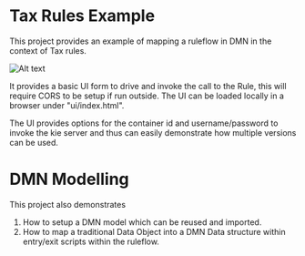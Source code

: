Tax Rules Example
=======================

This project provides an example of mapping a ruleflow in DMN in the context of Tax rules. 

![Alt text](ui/images/KnockOutRules.png?raw=true "Tax Rule")

It provides a basic UI form to drive and invoke the call to the Rule, this will require CORS to be setup if run outside. The UI can be loaded locally in a browser under "ui/index.html".

The UI provides options for the container id and username/password to invoke the kie server and thus can easily demonstrate how multiple versions can be used.

DMN Modelling
=============
This project also demonstrates 
1. How to setup a DMN model which can be reused and imported.
2. How to map a traditional Data Object into a DMN Data structure within entry/exit scripts within the ruleflow.
